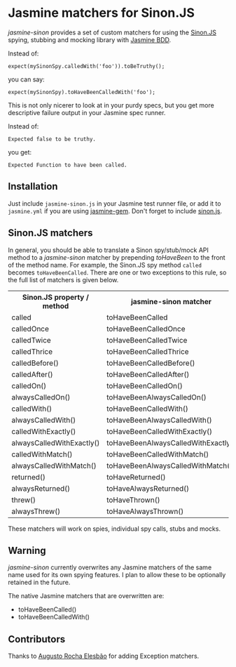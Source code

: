 # Jasmine matchers for Sinon.JS

_jasmine-sinon_ provides a set of custom matchers for using the [Sinon.JS](http://sinonjs.org/) spying, stubbing and mocking library with [Jasmine BDD](http://pivotal.github.com/jasmine/).

Instead of:

    expect(mySinonSpy.calledWith('foo')).toBeTruthy();
    
you can say:

    expect(mySinonSpy).toHaveBeenCalledWith('foo');
    
This is not only nicerer to look at in your purdy specs, but you get more descriptive failure output in your Jasmine spec runner.

Instead of:

    Expected false to be truthy.
    
you get:

    Expected Function to have been called.

## Installation

Just include <code>jasmine-sinon.js</code> in your Jasmine test runner file, or add it to <code>jasmine.yml</code> if you are using [jasmine-gem](https://github.com/pivotal/jasmine-gem). Don't forget to include [sinon.js](https://github.com/cjohansen/Sinon.JS).

## Sinon.JS matchers

In general, you should be able to translate a Sinon spy/stub/mock API method to a _jasmine-sinon_ matcher by prepending _toHaveBeen_ to the front of the method name. For example, the Sinon.JS spy method <code>called</code> becomes <code>toHaveBeenCalled</code>. There are one or two exceptions to this rule, so the full list of matchers is given below.

<table>
    <tr>
        <th>Sinon.JS property / method</th>
        <th>jasmine-sinon matcher</th>
    </tr>
    <tr>
        <td>called</td>
        <td>toHaveBeenCalled</td>
    </tr>
    <tr>
        <td>calledOnce</td>
        <td>toHaveBeenCalledOnce</td>
    </tr>
    <tr>
        <td>calledTwice</td>
        <td>toHaveBeenCalledTwice</td>
    </tr>
    <tr>
        <td>calledThrice</td>
        <td>toHaveBeenCalledThrice</td>
    </tr>
    <tr>
        <td>calledBefore()</td>
        <td>toHaveBeenCalledBefore()</td>
    </tr>
    <tr>
        <td>calledAfter()</td>
        <td>toHaveBeenCalledAfter()</td>
    </tr>
    <tr>
        <td>calledOn()</td>
        <td>toHaveBeenCalledOn()</td>
    </tr>
    <tr>
        <td>alwaysCalledOn()</td>
        <td>toHaveBeenAlwaysCalledOn()</td>
    </tr>
    <tr>
        <td>calledWith()</td>
        <td>toHaveBeenCalledWith()</td>
    </tr>
    <tr>
        <td>alwaysCalledWith()</td>
        <td>toHaveBeenAlwaysCalledWith()</td>
    </tr>
    <tr>
        <td>calledWithExactly()</td>
        <td>toHaveBeenCalledWithExactly()</td>
    </tr>
    <tr>
        <td>alwaysCalledWithExactly()</td>
        <td>toHaveBeenAlwaysCalledWithExactly()</td>
    </tr>
    <tr>
        <td>calledWithMatch()</td>
        <td>toHaveBeenCalledWithMatch()</td>
    </tr>
    <tr>
        <td>alwaysCalledWithMatch()</td>
        <td>toHaveBeenAlwaysCalledWithMatch()</td>
    </tr>
    <tr>
        <td>returned()</td>
        <td>toHaveReturned()</td>
    </tr>
    <tr>
        <td>alwaysReturned()</td>
        <td>toHaveAlwaysReturned()</td>
    </tr>
    <tr>
        <td>threw()</td>
        <td>toHaveThrown()</td>
    </tr>
    <tr>
        <td>alwaysThrew()</td>
        <td>toHaveAlwaysThrown()</td>
    </tr>
</table>

These matchers will work on spies, individual spy calls, stubs and mocks.

## Warning

_jasmine-sinon_ currently overwrites any Jasmine matchers of the same name used for its own spying features. I plan to allow these to be optionally retained in the future.

The native Jasmine matchers that are overwritten are:

* toHaveBeenCalled()
* toHaveBeenCalledWith()

## Contributors

Thanks to [Augusto Rocha Elesbão](https://github.com/aelesbao) for adding Exception matchers.